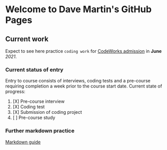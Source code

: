 # Welcome to Dave Martin's GitHub Pages

## Current work

Expect to see here practice `coding work` for [CodeWorks admission](https://codeworks.me/) in **June** _2021_.

### Current status of entry

Entry to course consists of interviews, coding tests and a pre-course requiring completion a week prior to the course start date.  Current state of progress:

1. [X] Pre-course interview
2. [X] Coding test
3. [X] Submission of coding project
4. [ ] Pre-course study

### Further markdown practice
[Markdown guide](https://guides.github.com/features/mastering-markdown/)
